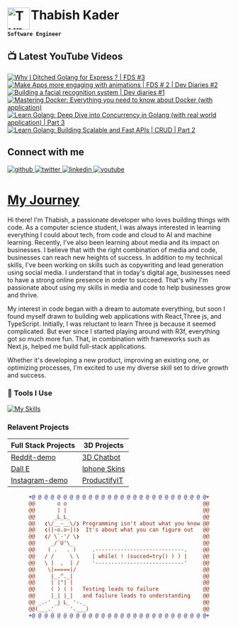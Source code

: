 # Thabish Kader <img align="left" alt="TypeScript" width="50px"  src="https://cdn.jsdelivr.net/gh/devicons/devicon/icons/coffeescript/coffeescript-original-wordmark.svg" />

**`Software Engineer`**

## 📺 Latest YouTube Videos

<!-- BEGIN YOUTUBE-CARDS -->
[![Why I Ditched Golang for Express ? | FDS #3](https://ytcards.demolab.com/?id=-MpaP6ElMUI&title=Why+I+Ditched+Golang+for+Express+%3F+%7C+FDS+%233&lang=en&timestamp=1704047400&background_color=%230d1117&title_color=%23ffffff&stats_color=%23dedede&max_title_lines=1&width=250&border_radius=5 "Why I Ditched Golang for Express ? | FDS #3")](https://www.youtube.com/watch?v=-MpaP6ElMUI)
[![Make Apps more engaging with animations | FDS # 2 | Dev Diaries #2](https://ytcards.demolab.com/?id=EqM4ec8OO44&title=Make+Apps+more+engaging+with+animations+%7C+FDS+%23+2+%7C+Dev+Diaries+%232&lang=en&timestamp=1703701808&background_color=%230d1117&title_color=%23ffffff&stats_color=%23dedede&max_title_lines=1&width=250&border_radius=5 "Make Apps more engaging with animations | FDS # 2 | Dev Diaries #2")](https://www.youtube.com/watch?v=EqM4ec8OO44)
[![Building a facial recognition system | Dev diaries #1](https://ytcards.demolab.com/?id=qE7F4VYbhQ4&title=Building+a+facial+recognition+system+%7C+Dev+diaries+%231&lang=en&timestamp=1702751430&background_color=%230d1117&title_color=%23ffffff&stats_color=%23dedede&max_title_lines=1&width=250&border_radius=5 "Building a facial recognition system | Dev diaries #1")](https://www.youtube.com/watch?v=qE7F4VYbhQ4)
[![Mastering Docker: Everything you need to know about Docker  (with application)](https://ytcards.demolab.com/?id=zqt14OZ8ccE&title=Mastering+Docker%3A+Everything+you+need+to+know+about+Docker++%28with+application%29&lang=en&timestamp=1700332249&background_color=%230d1117&title_color=%23ffffff&stats_color=%23dedede&max_title_lines=1&width=250&border_radius=5 "Mastering Docker: Everything you need to know about Docker  (with application)")](https://www.youtube.com/watch?v=zqt14OZ8ccE)
[![Learn Golang: Deep Dive into Concurrency in Golang (with real world application) | Part 3](https://ytcards.demolab.com/?id=4BAiZefPQMU&title=Learn+Golang%3A+Deep+Dive+into+Concurrency+in+Golang+%28with+real+world+application%29+%7C+Part+3&lang=en&timestamp=1699122603&background_color=%230d1117&title_color=%23ffffff&stats_color=%23dedede&max_title_lines=1&width=250&border_radius=5 "Learn Golang: Deep Dive into Concurrency in Golang (with real world application) | Part 3")](https://www.youtube.com/watch?v=4BAiZefPQMU)
[![Learn Golang: Building Scalable and Fast APIs | CRUD | Part 2](https://ytcards.demolab.com/?id=g8wkYS3lmqg&title=Learn+Golang%3A+Building+Scalable+and+Fast+APIs+%7C+CRUD+%7C+Part+2&lang=en&timestamp=1698517828&background_color=%230d1117&title_color=%23ffffff&stats_color=%23dedede&max_title_lines=1&width=250&border_radius=5 "Learn Golang: Building Scalable and Fast APIs | CRUD | Part 2")](https://www.youtube.com/watch?v=g8wkYS3lmqg)
<!-- END YOUTUBE-CARDS -->

## Connect with me

<div ">
<a href="https://github.com/Thabish-Kader/Thabish-Kader/" target="_blank">
<img src=https://img.shields.io/badge/github-%2324292e.svg?&style=for-the-badge&logo=github&logoColor=white alt=github style="margin-bottom: 5px;" />
</a>
<a href="https://twitter.com/DeveloperTak" target="_blank">
<img src=https://img.shields.io/badge/twitter-%2300acee.svg?&style=for-the-badge&logo=twitter&logoColor=white alt=twitter style="margin-bottom: 5px;" />
</a>
<a href="https://www.linkedin.com/in/thabish-a-kader-366447224/" target="_blank">
<img src=https://img.shields.io/badge/linkedin-%231E77B5.svg?&style=for-the-badge&logo=linkedin&logoColor=white alt=linkedin style="margin-bottom: 5px;" />
</a>
<a href="https://www.youtube.com/@developertak2634" target="_blank">
<img src=https://img.shields.io/badge/youtube-%2324292e.svg?&style=for-the-badge&logo=youtube&logoColor=red alt=youtube style="margin-bottom: 5px;" />
</a>
</div>


# [My Journey](https://threejs-portfolio-4qhb.vercel.app/)
Hi there! I'm Thabish, a passionate developer who loves building things with code. As a computer science student, I was always interested in learning everything I could about tech, from code and cloud to AI and machine learning. Recently, I've also been learning about media and its impact on businesses. I believe that with the right combination of media and code, businesses can reach new heights of success. In addition to my technical skills, I've been working on skills such as copywriting and lead generation using social media. I understand that in today's digital age, businesses need to have a strong online presence in order to succeed. That's why I'm passionate about using my skills in media and code to help businesses grow and thrive.

My interest in code began with a dream to automate everything, but soon I found myself drawn to building web applications with React,Three js, and TypeScript. Initially, I was reluctant to learn Three js because it seemed complicated. But ever since I started playing around with R3f, everything got so much more fun. That, in combination with frameworks such as Next.js, helped me build full-stack applications.

Whether it's developing a new product, improving an existing one, or optimizing processes, I'm excited to use my diverse skill set to drive growth and success.

### 🧰 Tools I Use

[![My Skills](https://skillicons.dev/icons?i=ts,py,java,threejs,tailwind,redux,react,nextjs,vite,js,nodejs,express,mysql,firebase,mongodb,supabase)](https://skillicons.dev) 

### Relavent Projects

| Full Stack Projects | 3D Projects |
| ------------------- | ----------- |
| [Reddit-demo](https://reddit-next-app.vercel.app/)| [3D Chatbot](https://3d-chatbot.vercel.app/)  |
| [Dall E](https://github.com/Thabish-Kader/dall-E-nextjs)| [Iphone Skins](https://de-brand-skin.vercel.app/)   |
| [Instagram-demo](https://instagram-khaki-seven.vercel.app/)|[ProductifyIT](https://3d-generator.vercel.app/)  |

<div align="center">
  
```diff
+@ @ @ @ @ @ @ @ @ @ @ @ @ @ @ @ @ @ @ @ @ @ @ @ @ @ @ @+
@@       o o                                           @@
@@       | |                                           @@
@@      _L_L_                                          @@
@@   ❮\/__-__\/❯ Programming isn't about what you know @@
@@   ❮(|~o.o~|)❯  It's about what you can figure out   @@
@@   ❮/ \`-'/ \❯                                       @@
@@     _/`U'\_                                         @@
@@    ( .   . )     .----------------------------.     @@
@@   / /     \ \    | while( ! (succed=try() ) ) |     @@
@@   \ |  ,  | /    '----------------------------'     @@
@@    \|=====|/                                        @@
@@     |_.^._|                                         @@
@@     | |"| |                                         @@
@@     ( ) ( )   Testing leads to failure              @@
@@     |_| |_|   and failure leads to understanding    @@
@@ _.-' _j L_ '-._                                     @@
@@(___.'     '.___)                                    @@
+@ @ @ @ @ @ @ @ @ @ @ @ @ @ @ @ @ @ @ @ @ @ @ @ @ @ @ @+
```
  
</div>



 


